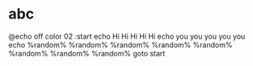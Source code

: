 # abc

@echo off
color 02
:start
echo Hi     Hi     Hi     Hi     Hi
echo      you      you      you      you      you
echo %random% %random% %random% %random% %random% %random% %random% %random%
goto start
